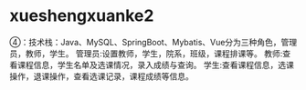# xueshengxuanke2
④：技术栈：Java、MySQL、SpringBoot、Mybatis、Vue分为三种角色，管理员，教师，学生。 管理员:设置教师，学生，院系，班级，课程排课等。 教师:查看课程信息，学生名单及选课情况，录入成绩与查询。 学生:查看课程信息，选课操作，退课操作，查看选课记录，课程成绩等信息。
